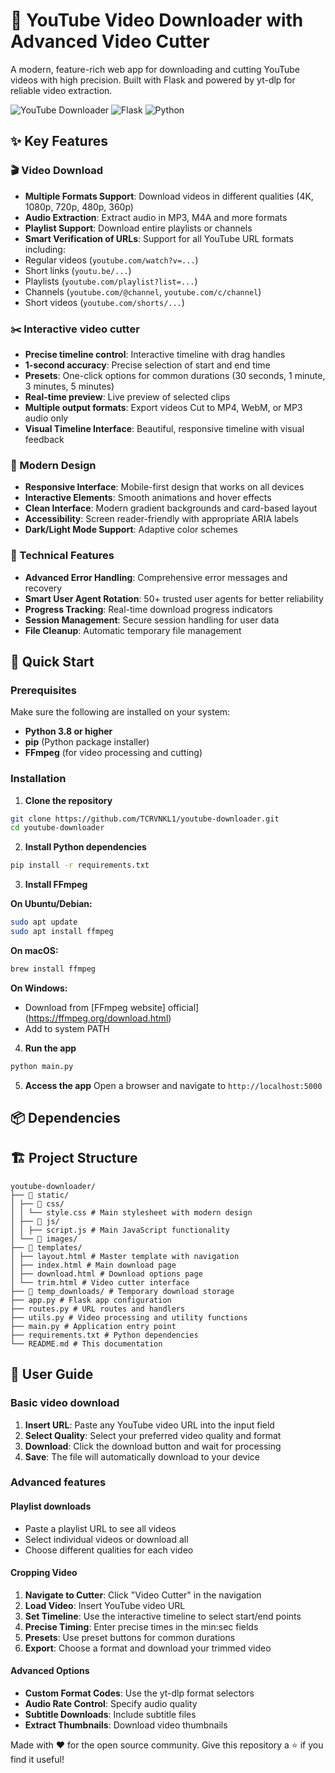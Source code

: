 # 🎥 YouTube Video Downloader with Advanced Video Cutter

A modern, feature-rich web app for downloading and cutting YouTube videos with high precision. Built with Flask and powered by yt-dlp for reliable video extraction.

![YouTube Downloader](https://img.shields.io/badge/YouTube-Downloader-red?style=for-the-badge&logo=youtube)
![Flask](https://img.shields.io/badge/Flask-Web%20App-green?style=for-the-badge&logo=flask)
![Python](https://img.shields.io/badge/Python-3.8+-blue?style=for-the-badge&logo=python)

## ✨ Key Features

### 🎬 Video Download
- **Multiple Formats Support**: Download videos in different qualities (4K, 1080p, 720p, 480p, 360p)
- **Audio Extraction**: Extract audio in MP3, M4A and more formats
- **Playlist Support**: Download entire playlists or channels
- **Smart Verification of URLs**: Support for all YouTube URL formats including:
- Regular videos (`youtube.com/watch?v=...`)
- Short links (`youtu.be/...`)
- Playlists (`youtube.com/playlist?list=...`)
- Channels (`youtube.com/@channel`, `youtube.com/c/channel`)
- Short videos (`youtube.com/shorts/...`)

### ✂️ Interactive video cutter
- **Precise timeline control**: Interactive timeline with drag handles
- **1-second accuracy**: Precise selection of start and end time
- **Presets**: One-click options for common durations (30 seconds, 1 minute, 3 minutes, 5 minutes)
- **Real-time preview**: Live preview of selected clips
- **Multiple output formats**: Export videos Cut to MP4, WebM, or MP3 audio only
- **Visual Timeline Interface**: Beautiful, responsive timeline with visual feedback

### 🎨 Modern Design
- **Responsive Interface**: Mobile-first design that works on all devices
- **Interactive Elements**: Smooth animations and hover effects
- **Clean Interface**: Modern gradient backgrounds and card-based layout
- **Accessibility**: Screen reader-friendly with appropriate ARIA labels
- **Dark/Light Mode Support**: Adaptive color schemes

### 🔧 Technical Features
- **Advanced Error Handling**: Comprehensive error messages and recovery
- **Smart User Agent Rotation**: 50+ trusted user agents for better reliability
- **Progress Tracking**: Real-time download progress indicators
- **Session Management**: Secure session handling for user data
- **File Cleanup**: Automatic temporary file management

## 🚀 Quick Start

### Prerequisites

Make sure the following are installed on your system:

- **Python 3.8 or higher**
- **pip** (Python package installer)
- **FFmpeg** (for video processing and cutting)

### Installation

1. **Clone the repository**
```bash
git clone https://github.com/TCRVNKL1/youtube-downloader.git
cd youtube-downloader
```

2. **Install Python dependencies**
```bash
pip install -r requirements.txt
```

3. **Install FFmpeg**

**On Ubuntu/Debian:**
```bash
sudo apt update
sudo apt install ffmpeg
```

**On macOS:**
```bash
brew install ffmpeg
```

**On Windows:**
- Download from [FFmpeg website] official](https://ffmpeg.org/download.html)
- Add to system PATH

4. **Run the app**
```bash
python main.py
```

5. **Access the app**
Open a browser and navigate to `http://localhost:5000`

## 📦 Dependencies

## 🏗️ Project Structure

```
youtube-downloader/
├── 📁 static/
│ ├── 📁 css/
│ │ └── style.css # Main stylesheet with modern design
│ ├── 📁 js/
│ │ ├── script.js # Main JavaScript functionality
│ └── 📁 images/
├── 📁 templates/
│ ├── layout.html # Master template with navigation
│ ├── index.html # Main download page
│ ├── download.html # Download options page
│ └── trim.html # Video cutter interface
├── 📁 temp_downloads/ # Temporary download storage
├── app.py # Flask app configuration
├── routes.py # URL routes and handlers
├── utils.py # Video processing and utility functions
├── main.py # Application entry point
├── requirements.txt # Python dependencies
└── README.md # This documentation
```

## 🎯 User Guide

### Basic video download

1. **Insert URL**: Paste any YouTube video URL into the input field
2. **Select Quality**: Select your preferred video quality and format
3. **Download**: Click the download button and wait for processing
4. **Save**: The file will automatically download to your device

### Advanced features

#### Playlist downloads
- Paste a playlist URL to see all videos
- Select individual videos or download all
- Choose different qualities for each video

#### Cropping Video
1. **Navigate to Cutter**: Click "Video Cutter" in the navigation
2. **Load Video**: Insert YouTube video URL
3. **Set Timeline**: Use the interactive timeline to select start/end points
4. **Precise Timing**: Enter precise times in the min:sec fields
5. **Presets**: Use preset buttons for common durations
6. **Export**: Choose a format and download your trimmed video

#### Advanced Options
- **Custom Format Codes**: Use the yt-dlp format selectors
- **Audio Rate Control**: Specify audio quality
- **Subtitle Downloads**: Include subtitle files
- **Extract Thumbnails**: Download video thumbnails

Made with ❤️ for the open source community. Give this repository a ⭐ if you find it useful!
